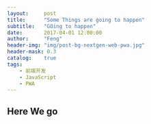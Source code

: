 ```yaml
---
layout:     post
title:      "Some Things are going to happen"
subtitle:   "GOing to happen"
date:       2017-04-01 12:00:00
author:     "Feng"
header-img: "img/post-bg-nextgen-web-pwa.jpg"
header-mask: 0.3
catalog:    true
tags:
    - 前端开发
    - JavaScript
    - PWA
---
```




## Here We go

